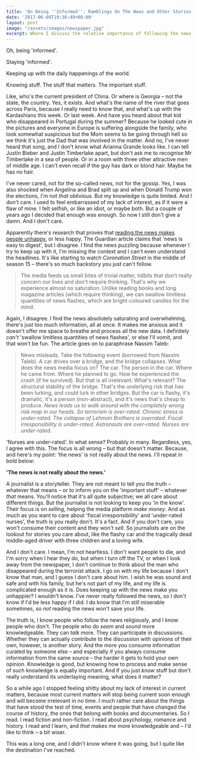 ```yaml
---
title: 'On Being ''Informed'': Ramblings On The News and Other Stories'
date: '2017-06-09T19:36:49+00:00'
layout: post
image: "/assets/images/newspaper.jpg"
excerpt: Where I discuss the relative importance of following the news.
---
```



Oh, being 'informed'.

Staying 'informed'.

Keeping up with the daily happenings of the world.

Knowing stuff. The stuff that matters. The important stuff.

Like, who's the current president of China. Or where is Georgia – not the state, the country. Yes, it exists. And what's the name of the river that goes across Paris, because I really need to know that, and what's up with the Kardashians this week. Or last week. And have you heard about that kid who disappeared in Portugal during the summer? Because he looked cute in the pictures and everyone in Europe is suffering alongside the family, who look somewhat suspicious but the Mom seems to be going through hell so we think it's just the Dad that was involved in the matter. And no, I've never heard that song, and I don't know what Arianna Grande looks like. I can tell Justin Bieber and Justin Timberlake apart, but don't ask me to recognise Mr Timberlake in a sea of people. Or in a room with three other attractive men of middle age. I can't even recall if the guy has dark or blond hair. Maybe he has no hair.

I've never cared, not for the so-called news, not for the gossip. Yes, I was also shocked when Angelina and Brad split up and when Donald Trump won the elections, I'm not *that* oblivious. But my knowledge is quite limited. And I don't care. I used to feel embarrassed of my lack of interest, as if it were a flaw of mine. I felt selfish, or like an idiot, or maybe both. But a couple of years ago I decided that enough was enough. So now I still don't give a damn. And I don't care.

Apparently there's research that proves that <a href="https://www.theguardian.com/media/2013/apr/12/news-is-bad-rolf-dobelli" target="_blank">reading the news makes people unhappy</a>, or less happy. The Guardian article claims that 'news is easy to digest', but I disagree. I find the news puzzling because whenever I try to keep up with it, I'm missing the context and I can't even understand the headlines. It's like starting to watch *Coronation Street* in the middle of season 15 – there's so much backstory you just can't follow.

<blockquote>
<p>The media feeds us small bites of trivial matter, tidbits that don't really concern our lives and don't require thinking. That's why we experience almost no saturation. Unlike reading books and long magazine articles (which require thinking), we can swallow limitless quantities of news flashes, which are bright-coloured candies for the mind.</p>
</blockquote>

Again, I disagree. I find the news absolutely saturating and overwhelming, there's just too much information, all at once. It makes me anxious and it doesn't offer me space to breathe and process all the new data. I definitely *can't* 'swallow limitless quantities of news flashes', or else I'll vomit, and that won't be fun. The article goes on to paraphrase Nassim Taleb:

<blockquote>
<p>News misleads. Take the following event (borrowed from Nassim Taleb). A car drives over a bridge, and the bridge collapses. What does the news media focus on? The car. The person in the car. Where he came from. Where he planned to go. How he experienced the crash (if he survived). But that is all irrelevant. What's relevant? The structural stability of the bridge. That's the underlying risk that has been lurking, and could lurk in other bridges. But the car is flashy, it's dramatic, it's a person (non-abstract), and it's news that's cheap to produce. <em>News leads us to walk around with the completely wrong risk map in our heads. So terrorism is over-rated. Chronic stress is under-rated. The collapse of Lehman Brothers is overrated. Fiscal irresponsibility is under-rated. Astronauts are over-rated. Nurses are under-rated.</em></p>
</blockquote>

'Nurses are under-rated'. In what sense? Probably in many. Regardless, yes, I agree with this. The focus is all wrong – but that doesn't matter. Because, and here's my point: 'the news' is not really about the news. I'll repeat in bold below:

**'The news is not really about the news.'**

A journalist is a storyteller. They are not meant to tell you the truth – whatever that means – or to inform you on the 'important stuff' – whatever *that* means. You'll notice that it's all quite subjective; we all care about different things. But the journalist is not looking to keep you 'in the know'. Their focus is on *selling*, helping the media platform *make money*. And as much as you want to care about 'fiscal irresponsibility' and 'under-rated nurses', the truth is you really don't. It's a fact. And if you don't care, you won't consume their content and they won't *sell*. So journalists are on the lookout for stories you care about, like the flashy car and the tragically dead middle-aged driver with three children and a loving wife.

And I don't care. I mean, I'm not heartless. I don't want people to die, and I'm sorry when I hear they do, but when I turn off the TV, or when I look away from the newspaper, I don't continue to think about the man who disappeared during the terrorist attack. I go on with my life because I don't know that man, and I guess I don't care about him. I wish he was sound and safe and with his family, but he's not part of my life, and my life is complicated enough as it is. Does keeping up with the news make you unhappier? I wouldn't know. I've never really followed the news, so I don't know if I'd be less happy if I did. I do know that I'm still miserable sometimes, so *not* reading the news won't save your life.

The truth is, I know people who follow the news religiously, and I know people who don't. The people who do *seem* and *sound* more knowledgeable. They can *talk* more. They can participate in discussions. Whether they can actually contribute to the discussion with opinions of their own, however, is another story. And the more you consume information curated by someone else – and especially if you always consume information from the same source – the harder it gets to hold your own opinion. Knowledge is good, but knowing how to process and make sense of such knowledge is equally important. And if you just *know* stuff but don't really understand its underlaying meaning, what does it matter?

So a while ago I stopped feeling shitty about my lack of interest in current matters, because most current matters will stop being current soon enough and will become irrelevant in no time. I much rather care about the things that have stood the test of time, events and people that have changed the course of history, the ones that belong with books and documentaries. So I read. I read fiction and non-fiction. I read about psychology, romance and history. I read and I learn, and *that* makes me more knowledgeable and – I'd like to think – a bit wiser.

This was a long one, and I didn't know where it was going, but I quite like the destination I've reached.
